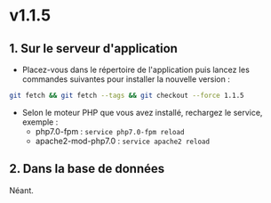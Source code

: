 # v1.1.5

## 1. Sur le serveur d'application
  
- Placez-vous dans le répertoire de l'application puis lancez les commandes suivantes 
pour installer la nouvelle version :
```bash
git fetch && git fetch --tags && git checkout --force 1.1.5
```

- Selon le moteur PHP que vous avez installé, rechargez le service, exemple :
  - php7.0-fpm         : `service php7.0-fpm reload`
  - apache2-mod-php7.0 : `service apache2 reload`

## 2. Dans la base de données

Néant.
